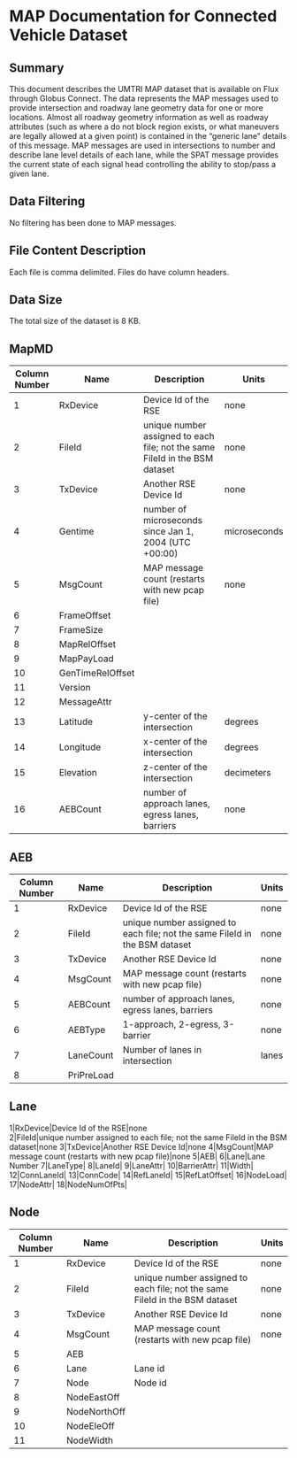 # MAP Documentation for Connected Vehicle Dataset

## Summary
This document describes the UMTRI MAP dataset that is available on Flux through Globus Connect. The data represents the MAP messages used to provide intersection and roadway lane geometry data for one or more locations. Almost all roadway geometry information as well as roadway attributes (such as where a do not block region exists, or what maneuvers are legally allowed at a given point) is contained in the “generic lane” details of this message.  MAP messages are used in intersections to number and describe lane level details of each lane, while the SPAT message provides the current state of each signal head controlling the ability to stop/pass a given lane. 

## Data Filtering
No filtering has been done to MAP messages. 

## File Content Description
Each file is comma delimited. Files do have column headers.

## Data Size
The total size of the dataset is 8 KB.

## MapMD
Column Number|Name|Description|Units
---|---|---|---
1|RxDevice|Device Id of the RSE|none  
2|FileId|unique number assigned to each file; not the same FileId in the BSM dataset|none
3|TxDevice|Another RSE Device Id|none
4|Gentime|number of microseconds since Jan 1, 2004 (UTC +00:00)|microseconds  
5|MsgCount|MAP message count (restarts with new pcap file)|none
6|FrameOffset|
7|FrameSize|
8|MapRelOffset|
9|MapPayLoad|
10|GenTimeRelOffset|
11|Version|
12|MessageAttr|
13|Latitude|y-center of the intersection|degrees
14|Longitude|x-center of the intersection|degrees
15|Elevation|z-center of the intersection|decimeters
16|AEBCount|number of approach lanes, egress lanes, barriers|none

## AEB
Column Number|Name|Description|Units
---|---|---|---
1|RxDevice|Device Id of the RSE|none  
2|FileId|unique number assigned to each file; not the same FileId in the BSM dataset|none
3|TxDevice|Another RSE Device Id|none
4|MsgCount|MAP message count (restarts with new pcap file)|none
5|AEBCount|number of approach lanes, egress lanes, barriers|none
6|AEBType|1-approach, 2-egress, 3-barrier|none
7|LaneCount|Number of lanes in intersection|lanes
8|PriPreLoad|

## Lane
1|RxDevice|Device Id of the RSE|none  
2|FileId|unique number assigned to each file; not the same FileId in the BSM dataset|none
3|TxDevice|Another RSE Device Id|none
4|MsgCount|MAP message count (restarts with new pcap file)|none
5|AEB|
6|Lane|Lane Number
7|LaneType|
8|LaneId|
9|LaneAttr|
10|BarrierAttr|
11|Width|
12|ConnLaneId|
13|ConnCode|
14|RefLaneId|
15|RefLatOffset|
16|NodeLoad|
17|NodeAttr|
18|NodeNumOfPts|

## Node
Column Number|Name|Description|Units
---|---|---|---
1|RxDevice|Device Id of the RSE|none  
2|FileId|unique number assigned to each file; not the same FileId in the BSM dataset|none
3|TxDevice|Another RSE Device Id|none
4|MsgCount|MAP message count (restarts with new pcap file)|none
5|AEB|
6|Lane|Lane id
7|Node|Node id
8|NodeEastOff|
9|NodeNorthOff|
10|NodeEleOff|
11|NodeWidth|

